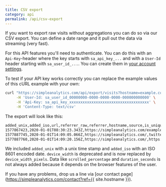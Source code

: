 ```yaml
---
title: CSV export
category: api
permalink: /api/csv-export
---
```


If you want to export raw visits without aggregations you can do so via our CSV export. You can define a date range and it pull out the data via streaming (very fast).

For this API features you'll need to authenticate. You can do this with an `Api-Key`-header where the key starts with `sa_api_key_...` and with a `User-Id` header starting with `sa_user_id_...`. You can create them in [your account settings](https://simpleanalytics.com/account).

To test if your API key works correctly you can replace the example values of this cURL example with your own:

```bash
curl "https://simpleanalytics.com/api/export/visits?hostname=example.com&start=2020-01-01&end=2020-01-02&timezone=Europe/Amsterdam" \
     -H 'User-Id: sa_user_id_00000000-0000-0000-0000-000000000000' \
     -H 'Api-Key: sa_api_key_xxxxxxxxxxxxxxxxxxxxxxxxxxxxxxxxxxxx' \
     -H 'Content-Type: text/csv'
```

The export will look like this:

```bash
added_unix,added_iso,url,referrer_raw,referrer,hostname,source,is_unique,scrolled_percentage,duration_seconds,device_width_pixels,utm_source,utm_campaign,utm_content
1577867423,2020-01-01T08:30:23.343Z,https://simpleanalytics.com/example.com,https://simpleanalytics.com/example.com?start=2019-12-30&amp;end=2019-12-30,simpleanalytics.com,simpleanalytics.com,js,false,,,375,duckduckgo.com,,
1577887745,2020-01-01T14:09:05.066Z,https://simpleanalytics.com/,twitter-bio,twitter,simpleanalytics.com,js,true,,,375,,,
1577887760,2020-01-01T14:09:20.156Z,https://simpleanalytics.com/,https://simpleanalytics.com/?ref=twitter-bio,simpleanalytics.com,simpleanalytics.com,js,false,,,375,email,rl291,footer_button
```

We included `added_unix` with a unix time stamp and `added_iso` with an ISO 8601 encoded date. `device_width` is deprecated and is now replaced by `device_width_pixels`. Data like `scrolled_percentage` and `duration_seconds` is not always added because it depends on the browser features of the user.

If you have any problems, drop us a line via [our contact page](https://simpleanalytics.com/contact?ref={{ site.hostname }}).

